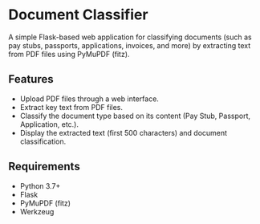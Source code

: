 # Document Classifier

A simple Flask-based web application for classifying documents (such as pay stubs, passports, applications, invoices, and more) by extracting text from PDF files using PyMuPDF (fitz).

## Features

- Upload PDF files through a web interface.
- Extract key text from PDF files.
- Classify the document type based on its content (Pay Stub, Passport, Application, etc.).
- Display the extracted text (first 500 characters) and document classification.

## Requirements

- Python 3.7+
- Flask
- PyMuPDF (fitz)
- Werkzeug
